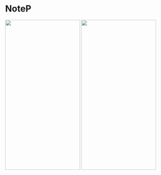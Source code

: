 # NoteP
<img src="https://user-images.githubusercontent.com/113230023/213645121-89f3cea8-5109-4bdc-88c3-8b250b6440e4.jpg" width="240" height="480"> <img src="https://user-images.githubusercontent.com/113230023/213645139-5e3ba993-7f53-4643-b9cf-8e37a3b05cc2.jpg" width="240" height="480">

